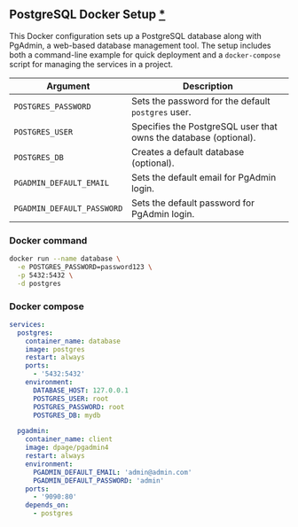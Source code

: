 ## PostgreSQL Docker Setup [\*](https://hub.docker.com/_/postgres)

This Docker configuration sets up a PostgreSQL database along with PgAdmin, a web-based database management tool. The setup includes both a command-line example for quick deployment and a `docker-compose` script for managing the services in a project.

| **Argument**               | **Description**                                                  |
| -------------------------- | ---------------------------------------------------------------- |
| `POSTGRES_PASSWORD`        | Sets the password for the default `postgres` user.               |
| `POSTGRES_USER`            | Specifies the PostgreSQL user that owns the database (optional). |
| `POSTGRES_DB`              | Creates a default database (optional).                           |
| `PGADMIN_DEFAULT_EMAIL`    | Sets the default email for PgAdmin login.                        |
| `PGADMIN_DEFAULT_PASSWORD` | Sets the default password for PgAdmin login.                     |

### Docker command

```bash
docker run --name database \
  -e POSTGRES_PASSWORD=password123 \
  -p 5432:5432 \
  -d postgres
```

### Docker compose

```yaml
services:
  postgres:
    container_name: database
    image: postgres
    restart: always
    ports:
      - '5432:5432'
    environment:
      DATABASE_HOST: 127.0.0.1
      POSTGRES_USER: root
      POSTGRES_PASSWORD: root
      POSTGRES_DB: mydb

  pgadmin:
    container_name: client
    image: dpage/pgadmin4
    restart: always
    environment:
      PGADMIN_DEFAULT_EMAIL: 'admin@admin.com'
      PGADMIN_DEFAULT_PASSWORD: 'admin'
    ports:
      - '9090:80'
    depends_on:
      - postgres
```
